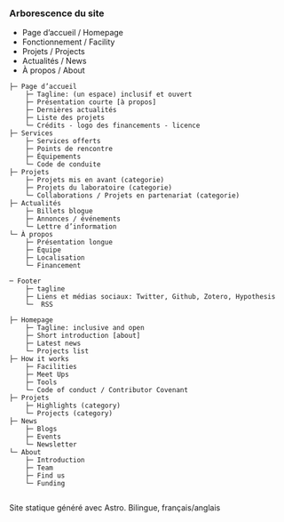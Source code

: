 ### Arborescence du site

- Page d’accueil / Homepage
- Fonctionnement / Facility
- Projets / Projects
- Actualités / News
- À propos / About

  


```
├─ Page d’accueil
    ├─ Tagline: (un espace) inclusif et ouvert
    ├─ Présentation courte [à propos] 
    ├─ Dernières actualités
    ├─ Liste des projets
    └─ Crédits - logo des financements - licence
├─ Services
    ├─ Services offerts
    ├─ Points de rencontre
    ├─ Équipements
    └─ Code de conduite
├─ Projets
    ├─ Projets mis en avant (categorie)
    ├─ Projets du laboratoire (categorie)
    └─ Collaborations / Projets en partenariat (categorie)
├─ Actualités
    ├─ Billets blogue
    ├─ Annonces / événements
    └─ Lettre d’information
└─ À propos
    ├─ Présentation longue
    ├─ Équipe
    ├─ Localisation
    └─ Financement

─ Footer
    ├─ tagline
    ├─ Liens et médias sociaux: Twitter, Github, Zotero, Hypothesis
    └─  RSS
```

```
├─ Homepage
    ├─ Tagline: inclusive and open
    ├─ Short introduction [about] 
    ├─ Latest news
    └─ Projects list
├─ How it works
    ├─ Facilities
    ├─ Meet Ups
    ├─ Tools
    └─ Code of conduct / Contributor Covenant
├─ Projets
    ├─ Highlights (category) 
    └─ Projects (category)
├─ News
    ├─ Blogs
    ├─ Events
    └─ Newsletter
└─ About
    ├─ Introduction
    ├─ Team
    ├─ Find us
    └─ Funding
    
```

Site statique généré avec Astro.
Bilingue, français/anglais
